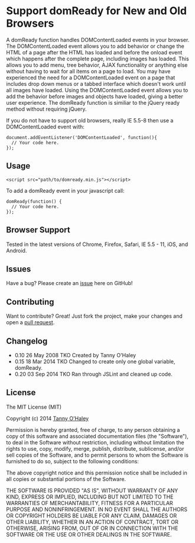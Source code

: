 # Support domReady for New and Old Browsers

A domReady function handles DOMContentLoaded events in your browser. The DOMContentLoaded event allows you to add behavior or change the HTML of a page after the HTML has loaded and before the onload event which happens after the complete page, including images has loaded. This allows you to add menu, tree behavior, AJAX functionality or anything else without having to wait for all items on a page to load. You may have experienced the need for a DOMContentLoaded event on a page that includes drop down menus or a tabbed interface which doesn't work until all images have loaded. Using the DOMContentLoaded event allows you to add the behavior before images and objects have loaded, giving a better user experience. The domReady function is similiar to the jQuery ready method without requiring jQuery.

If you do not have to support old browsers, really IE 5.5-8 then use a DOMContentLoaded event with:

    document.addEventListener('DOMContentLoaded', function(){
      // Your code here.
    });

## Usage

    <script src="path/to/domready.min.js"></script>

To add a domReady event in your javascript call:

    domReady(function() {
      // Your code here.
    });

## Browser Support

Tested in the latest versions of Chrome, Firefox, Safari, IE 5.5 - 11, iOS, and Android.

## Issues

Have a bug? Please create an [issue](https://github.com/tannyo/domready.js/issues) here on GitHub!

## Contributing

Want to contribute? Great! Just fork the project, make your changes and open a [pull request](https://github.com/tannyo/domready.js/pulls).

## Changelog
* 0.10 26 May 2008 TKO Created by Tanny O'Haley
* 0.15 18 Mar 2014 TKO Changed to create only one global variable, domReady.
* 0.20 03 Sep 2014 TKO Ran through JSLint and cleaned up code.

## License

The MIT License (MIT)

Copyright (c) 2014 [Tanny O'Haley](http://tanny.ica.com)

Permission is hereby granted, free of charge, to any person obtaining a copy
of this software and associated documentation files (the "Software"), to deal
in the Software without restriction, including without limitation the rights
to use, copy, modify, merge, publish, distribute, sublicense, and/or sell
copies of the Software, and to permit persons to whom the Software is
furnished to do so, subject to the following conditions:

The above copyright notice and this permission notice shall be included in all
copies or substantial portions of the Software.

THE SOFTWARE IS PROVIDED "AS IS", WITHOUT WARRANTY OF ANY KIND, EXPRESS OR
IMPLIED, INCLUDING BUT NOT LIMITED TO THE WARRANTIES OF MERCHANTABILITY,
FITNESS FOR A PARTICULAR PURPOSE AND NONINFRINGEMENT. IN NO EVENT SHALL THE
AUTHORS OR COPYRIGHT HOLDERS BE LIABLE FOR ANY CLAIM, DAMAGES OR OTHER
LIABILITY, WHETHER IN AN ACTION OF CONTRACT, TORT OR OTHERWISE, ARISING FROM,
OUT OF OR IN CONNECTION WITH THE SOFTWARE OR THE USE OR OTHER DEALINGS IN THE
SOFTWARE.
